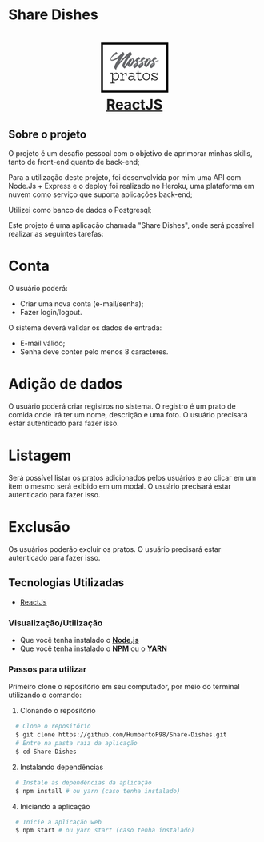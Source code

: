 # Share Dishes

<h1 align="center">
<img alt="Share-Dishes" src="src/assets/nossosPratos.png" height="100px" />
    <br/>
   <a href="https://pt-br.reactjs.org/docs/getting-started.html" target="_blank" rel="noopener">ReactJS</a>
</h1>

## Sobre o projeto

O projeto é um desafio pessoal com o objetivo de aprimorar minhas skills, tanto de front-end quanto de back-end;

Para a utilização deste projeto, foi desenvolvida por mim uma API com Node.Js + Express e o deploy foi realizado no Heroku, uma plataforma em nuvem como serviço que suporta aplicações back-end;

Utilizei como banco de dados o Postgresql;

Este projeto é uma aplicação chamada "Share Dishes", onde será possível realizar as seguintes tarefas:

# Conta

O usuário poderá:

- Criar uma nova conta (e-mail/senha);
- Fazer login/logout.

O sistema deverá validar os dados de entrada:

- E-mail válido;
- Senha deve conter pelo menos 8 caracteres.

# Adição de dados

O usuário poderá criar registros no sistema. O registro é um prato de comida onde irá ter um nome, descrição e uma foto.
O usuário precisará estar autenticado para fazer isso.

# Listagem

Será possível listar os pratos adicionados pelos usuários e ao clicar em um item o mesmo será exibido em um modal.
O usuário precisará estar autenticado para fazer isso.

# Exclusão

Os usuários poderão excluir os pratos.
O usuário precisará estar autenticado para fazer isso.

## Tecnologias Utilizadas

- <a href="https://reactjs.org/" target="_blank" rel="noopener">ReactJs</a>

### Visualização/Utilização

- Que você tenha instalado o **<a href="https://nodejs.org/en/" target="_blank" rel="noopener">Node.js</a>**
- Que você tenha instalado o **<a href="https://www.npmjs.com/" target="_blank" rel="noopener">NPM</a>** ou o **<a href="https://yarnpkg.com/" target="_blank" rel="noopener">YARN</a>**

### Passos para utilizar

Primeiro clone o repositório em seu computador, por meio do terminal utilizando o comando:

1. Clonando o repositório

```sh
  # Clone o repositório
  $ git clone https://github.com/HumbertoF98/Share-Dishes.git
  # Entre na pasta raiz da aplicação
  $ cd Share-Dishes
```

2. Instalando dependências

```sh
  # Instale as dependências da aplicação
  $ npm install # ou yarn (caso tenha instalado)
```

4. Iniciando a aplicação

```sh
  # Inicie a aplicação web
  $ npm start # ou yarn start (caso tenha instalado)
```
